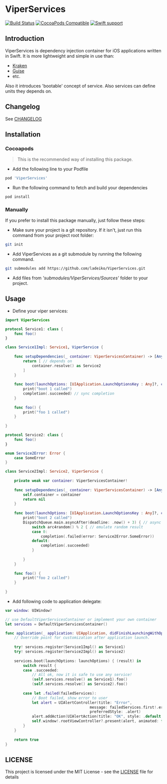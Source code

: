 # ViperServices

[![Build Status](https://travis-ci.org/ladeiko/ViperServices.svg?branch=master)](https://travis-ci.org/ladeiko/ViperServices)
[![CocoaPods Compatible](https://img.shields.io/cocoapods/v/ViperServices.svg?style=flat&label=CocoaPods&colorA=28a745&&colorB=4E4E4E)](https://cocoapods.org/pods/ViperServices)
[![Swift support](https://img.shields.io/badge/Swift-4.0%20%7C%204.1%20%7C%204.2%20%7C%205.0-lightgrey.svg?colorA=28a745&colorB=4E4E4E)](#swift-versions-support)

## Introduction
ViperServices is dependency injection container for iOS applications written in Swift.
It is more lightweight and simple in use than:

* [Kraken](https://github.com/sabirvirtuoso/Kraken)
* [Guise](https://github.com/prosumma/Guise)
* etc.

Also it introduces 'bootable' concept of service. Also services can define units they depends on.

## Changelog

See [CHANGELOG](CHANGELOG.md)

## Installation

### Cocoapods
> This is the recommended way of installing this package.

* Add the following line to your Podfile

``` ruby
pod 'ViperServices'
```
* Run the following command to fetch and build your dependencies

``` bash
pod install
```

### Manually
If you prefer to install this package manually, just follow these steps:

* Make sure your project is a git repository. If it isn't, just run this command from your project root folder:

``` bash
git init
```

* Add ViperServices as a git submodule by running the following command.

``` bash
git submodules add https://github.com/ladeiko/ViperServices.git
```
* Add files from *'submodules/ViperServices/Sources'* folder to your project.

## Usage

* Define your viper services:

``` swift
import ViperServices

protocol Service1: class {
    func foo()
}

class Service1Impl: Service1, ViperService {
    
    func setupDependencies(_ container: ViperServicesContainer) -> [AnyObject]? {
        return [ // depends on
            container.resolve() as Service2
        ]
    }
    
    func boot(launchOptions: [UIApplication.LaunchOptionsKey : Any]?, completion: @escaping ViperServiceBootCompletion) {
        print("boot 1 called")
        completion(.succeeded) // sync completion
    }
    
    func foo() {
        print("foo 1 called")
    }
    
}

protocol Service2: class {
    func foo()
}

enum Service2Error: Error {
    case SomeError
}

class Service2Impl: Service2, ViperService {
    
    private weak var container: ViperServicesContainer!
    
    func setupDependencies(_ container: ViperServicesContainer) -> [AnyObject]? {
        self.container = container
        return nil
    }
    
    func boot(launchOptions: [UIApplication.LaunchOptionsKey : Any]?, completion: @escaping ViperServiceBootCompletion) {
        print("boot 2 called")
        DispatchQueue.main.asyncAfter(deadline: .now() + 3) { // async completion
            switch arc4random() % 2 { // emulate random result
            case 0:
                completion(.failed(error: Service2Error.SomeError))
            default:
                completion(.succeeded)
            }
            
        }
    }
    
    func foo() {
        print("foo 2 called")
    }
    
}
```

* Add following code to application delegate:

``` swift
var window: UIWindow?

// use DefaultViperServicesContainer or implement your own container
let services = DefaultViperServicesContainer() 

func application(_ application: UIApplication, didFinishLaunchingWithOptions launchOptions: [UIApplication.LaunchOptionsKey: Any]?) -> Bool {
    // Override point for customization after application launch.
    
    try! services.register(Service1Impl() as Service1)
    try! services.register(Service2Impl() as Service2)
    
    services.boot(launchOptions: launchOptions) { (result) in
        switch result {
        case .succeeded:
            // All ok, now it is safe to use any service!
            (self.services.resolve() as Service1).foo()
            (self.services.resolve() as Service2).foo()
            
        case let .failed(failedServices):
            // Boot failed, show error to user
            let alert = UIAlertController(title: "Error",
                                      message: failedServices.first!.error.localizedDescription,
                                      preferredStyle: .alert)
            alert.addAction(UIAlertAction(title: "OK", style: .default, handler: nil))
            self.window!.rootViewController?.present(alert, animated: false, completion: nil)
        }
    }
    
    return true
}
```


## LICENSE
This project is licensed under the MIT License - see the [LICENSE](LICENSE) file for details
